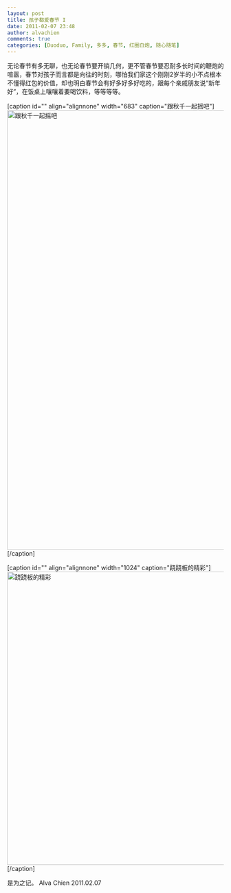 ```yaml
---
layout: post
title: 孩子都爱春节 I
date: 2011-02-07 23:48
author: alvachien
comments: true
categories: [Duoduo, Family, 多多, 春节, 红圈白炮, 随心随笔]
---
```

无论春节有多无聊，也无论春节要开销几何，更不管春节要忍耐多长时间的鞭炮的喧嚣，春节对孩子而言都是向往的时刻，哪怕我们家这个刚刚2岁半的小不点根本不懂得红包的价值，却也明白春节会有好多好多好吃的，跟每个亲戚朋友说“新年好”，在饭桌上嚷嚷着要喝饮料，等等等等。

[caption id="" align="alignnone" width="683" caption="跟秋千一起摇吧"]<a href="http://www.flickr.com/photos/alvachien/5424801779/sizes/o/in/photostream/"><img class=" " title="跟秋千一起摇吧" src="http://farm6.static.flickr.com/5140/5424801779_ab84317e24_b.jpg" alt="跟秋千一起摇吧" width="683" height="1024" /></a>[/caption]

[caption id="" align="alignnone" width="1024" caption="跷跷板的精彩"]<a href="http://www.flickr.com/photos/alvachien/5424802681/sizes/o/in/photostream/"><img title="跷跷板的精彩" src="http://farm6.static.flickr.com/5055/5424802681_9e6bea726d_b.jpg" alt="跷跷板的精彩" width="1024" height="683" /></a>[/caption]

是为之记。
Alva Chien
2011.02.07
